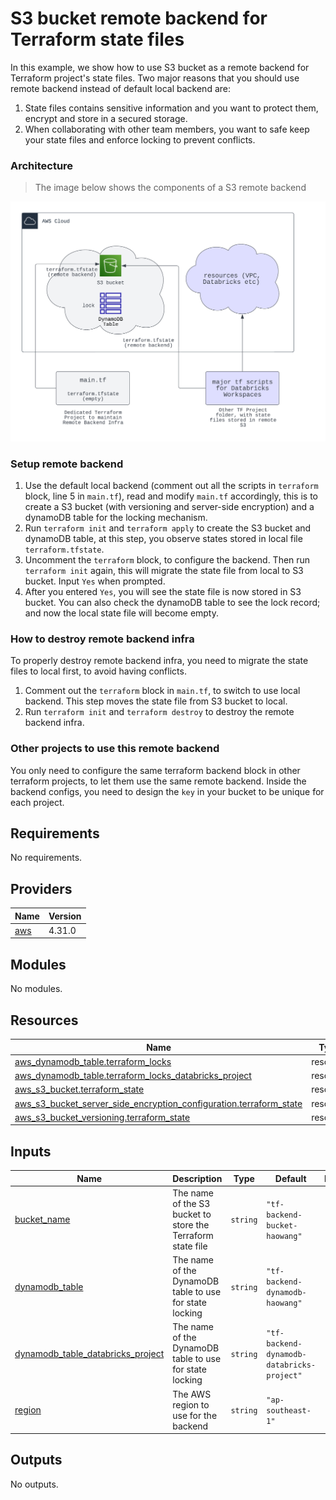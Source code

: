 S3 bucket remote backend for Terraform state files
=========================

In this example, we show how to use S3 bucket as a remote backend for Terraform project's state files. Two major reasons that you should use remote backend instead of default local backend are:
1. State files contains sensitive information and you want to protect them, encrypt and store in a secured storage.
2. When collaborating with other team members, you want to safe keep your state files and enforce locking to prevent conflicts.

### Architecture

> The image below shows the components of a S3 remote backend  

![alt text](https://raw.githubusercontent.com/databricks/terraform-databricks-examples/main/examples/aws-databricks-modular-privatelink/images/tf-remote-s3-backend.png?raw=true)

### Setup remote backend

1. Use the default local backend (comment out all the scripts in `terraform` block, line 5 in `main.tf`), read and modify `main.tf` accordingly, this is to create a S3 bucket (with versioning and server-side encryption) and a dynamoDB table for the locking mechanism.
2. Run `terraform init` and `terraform apply` to create the S3 bucket and dynamoDB table, at this step, you observe states stored in local file `terraform.tfstate`.
3. Uncomment the `terraform` block, to configure the backend. Then run `terraform init` again, this will migrate the state file from local to S3 bucket. Input `Yes` when prompted.
4. After you entered `Yes`, you will see the state file is now stored in S3 bucket. You can also check the dynamoDB table to see the lock record; and now the local state file will become empty.


### How to destroy remote backend infra

To properly destroy remote backend infra, you need to migrate the state files to local first, to avoid having conflicts. 

1. Comment out the `terraform` block in `main.tf`, to switch to use local backend. This step moves the state file from S3 bucket to local.
2. Run `terraform init` and `terraform destroy` to destroy the remote backend infra.

### Other projects to use this remote backend

You only need to configure the same terraform backend block in other terraform projects, to let them use the same remote backend. Inside the backend configs, you need to design the `key` in your bucket to be unique for each project.

<!-- BEGIN_TF_DOCS -->
## Requirements

No requirements.

## Providers

| Name | Version |
|------|---------|
| <a name="provider_aws"></a> [aws](#provider\_aws) | 4.31.0 |

## Modules

No modules.

## Resources

| Name | Type |
|------|------|
| [aws_dynamodb_table.terraform_locks](https://registry.terraform.io/providers/hashicorp/aws/latest/docs/resources/dynamodb_table) | resource |
| [aws_dynamodb_table.terraform_locks_databricks_project](https://registry.terraform.io/providers/hashicorp/aws/latest/docs/resources/dynamodb_table) | resource |
| [aws_s3_bucket.terraform_state](https://registry.terraform.io/providers/hashicorp/aws/latest/docs/resources/s3_bucket) | resource |
| [aws_s3_bucket_server_side_encryption_configuration.terraform_state](https://registry.terraform.io/providers/hashicorp/aws/latest/docs/resources/s3_bucket_server_side_encryption_configuration) | resource |
| [aws_s3_bucket_versioning.terraform_state](https://registry.terraform.io/providers/hashicorp/aws/latest/docs/resources/s3_bucket_versioning) | resource |

## Inputs

| Name | Description | Type | Default | Required |
|------|-------------|------|---------|:--------:|
| <a name="input_bucket_name"></a> [bucket\_name](#input\_bucket\_name) | The name of the S3 bucket to store the Terraform state file | `string` | `"tf-backend-bucket-haowang"` | no |
| <a name="input_dynamodb_table"></a> [dynamodb\_table](#input\_dynamodb\_table) | The name of the DynamoDB table to use for state locking | `string` | `"tf-backend-dynamodb-haowang"` | no |
| <a name="input_dynamodb_table_databricks_project"></a> [dynamodb\_table\_databricks\_project](#input\_dynamodb\_table\_databricks\_project) | The name of the DynamoDB table to use for state locking | `string` | `"tf-backend-dynamodb-databricks-project"` | no |
| <a name="input_region"></a> [region](#input\_region) | The AWS region to use for the backend | `string` | `"ap-southeast-1"` | no |

## Outputs

No outputs.
<!-- END_TF_DOCS -->
